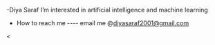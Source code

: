 -Diya Saraf
 I’m interested in  artificial intelligence and machine learning 
- How to reach me ---- email me @diyasaraf2001@gmail.com

<
